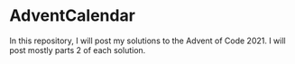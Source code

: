 # AdventCalendar

In this repository, I will post my solutions to the Advent of Code 2021.
I will post mostly parts 2 of each solution.
